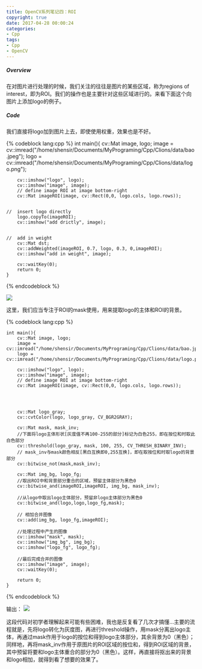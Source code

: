 ```yaml
---
title: OpenCV系列笔记四：ROI
copyright: true
date: 2017-04-28 00:00:24
categories:
- Cpp
tags:
- Cpp
- OpenCV
---
```

##### Overview
在对图片进行处理的时候，我们关注的往往是图片的某些区域，称为regions of interest，即为ROI。我们的操作也是主要针对这些区域进行的。来看下面这个向图片上添加logo的例子。

##### Code

我们直接将logo加到图片上去，即使使用权重，效果也是不好。

{% codeblock lang:cpp %}
    int main(){
        cv::Mat image, logo;
        image = cv::imread("/home/shensir/Documents/MyPrograming/Cpp/Clions/data/bao.jpeg");
        logo = cv::imread("/home/shensir/Documents/MyPrograming/Cpp/Clions/data/logo.png");

        cv::imshow("logo", logo);
        cv::imshow("image", image);
        // define image ROI at image bottom-right
        cv::Mat imageROI(image, cv::Rect(0,0, logo.cols, logo.rows));


    //  insert logo directly
        logo.copyTo(imageROI);
        cv::imshow("add drictly", image);


    //  add in weight
        cv::Mat dst;
        cv::addWeighted(imageROI, 0.7, logo, 0.3, 0,imageROI);
        cv::imshow("add in weight", image);

        cv::waitKey(0);
        return 0;
    }


{% endcodeblock %}

![](http://blog-1252464519.costj.myqcloud.com/170427/1.png)



这里，我们应当专注于ROI的mask使用，用来提取logo的主体和ROI的背景。

{% codeblock lang:cpp %}

    int main(){
        cv::Mat image, logo;
        image = cv::imread("/home/shensir/Documents/MyPrograming/Cpp/Clions/data/bao.jpeg");
        logo = cv::imread("/home/shensir/Documents/MyPrograming/Cpp/Clions/data/logo.png");

        cv::imshow("logo", logo);
        cv::imshow("image", image);
        // define image ROI at image bottom-right
        cv::Mat imageROI(image, cv::Rect(0,0, logo.cols, logo.rows));




        cv::Mat logo_gray;
        cv::cvtColor(logo, logo_gray, CV_BGR2GRAY);

        cv::Mat mask, mask_inv;
        //下面将logo主体形状[灰度值不再100-255的部分]标记为白色255，即在按位和时取此白色部分
        cv::threshold(logo_gray, mask, 100, 255, CV_THRESH_BINARY_INV);
        // mask_inv与mask颜色相反[黑白互换即0,255互换]，即在取按位和时取logo的背景部分
        cv::bitwise_not(mask,mask_inv);

        cv::Mat img_bg, logo_fg;
        //取出ROI中和背景部分重合的区域，预留主体部分为黑色0
        cv::bitwise_and(imageROI,imageROI, img_bg, mask_inv);

        //从logo中取出logo主体部分，预留非logo主体部分为黑色0
        cv::bitwise_and(logo,logo,logo_fg,mask);

        // 相加合并图像
        cv::add(img_bg, logo_fg,imageROI);

        //处理过程中产生的图像
        cv::imshow("mask", mask);
        cv::imshow("img_bg", img_bg);
        cv::imshow("logo_fg", logo_fg);

        //最后完成合并的图像
        cv::imshow("image", image);
        cv::waitKey(0);

        return 0;
    }


{% endcodeblock %}


输出：
![](http://blog-1252464519.costj.myqcloud.com/170427/2.png)




这段代码对初学者理解起来可能有些困难，我也是反复看了几次才搞懂...主要的流程就是，先将logo转化为灰度图，再进行threshold操作，用mask分离出logo主体，再通过mask作用于logo的按位和得到logo主体部分，其余背景为0（黑色）；同样地，再将mask_inv作用于原图片的ROI区域的按位和，得到ROI区域的背景，其中预留将要和logo主体重合的部分为0（黑色）。这样，再直接将抠出来的背景和logo相加，就得到看了想要的效果了。





